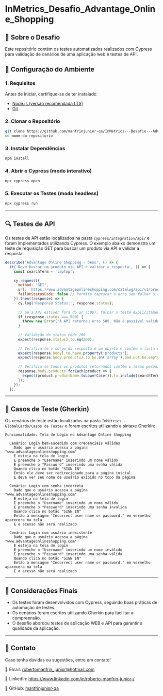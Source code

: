 # InMetrics_Desafio_Advantage_Online_Shopping

## 📌 Sobre o Desafio
Este repositório contém os testes automatizados realizados com Cypress para validação de cenários de uma aplicação web e testes de API.

## 🚀 Configuração do Ambiente

### 1. Requisitos
Antes de iniciar, certifique-se de ter instalado:
- [Node.js (versão recomendada LTS)](https://nodejs.org/)
- [Git](https://git-scm.com/)

### 2. Clonar o Repositório
```bash
git clone https://github.com/manfrinjunior-qa/InMetrics---Desafio---Advantage-Online-Shopping.git
cd nome-do-repositorio
```

### 3. Instalar Dependências
```bash
npm install
```

### 4. Abrir o Cypress (modo interativo)
```bash
npx cypress open
```

### 5. Executar os Testes (modo headless)
```bash
npx cypress run
```

---

## 🔍 Testes de API
Os testes de API estão localizados na pasta `cypress/integration/api/` e foram implementados utilizando Cypress. O exemplo abaixo demonstra um teste de requisição GET para buscar um produto via API e validar a resposta.
```javascript
describe('Advantage Online Shopping - Demo', () => {
  it('Deve buscar um produto via API e validar a resposta', () => {
    const searchTerm = 'laptop';
    
    cy.request({
      method: 'GET',
      url: `https://www.advantageonlineshopping.com/catalog/api/v1/products/search`,
      failOnStatusCode: false // Permite capturar o erro sem falhar o teste imediatamente
    }).then((response) => {
      cy.log('Response Status:', response.status);
      
      // Se a API estiver fora do ar (500), falhar o teste explicitamente
      if (response.status === 500) {
        throw new Error('A API retornou erro 500. Não é possível validar a busca.');
      }
  
      // Validação do status code 200
      expect(response.status).to.eq(200);
  
      // Verifica se o corpo da resposta é um objeto e contém a lista de produtos
      expect(response.body).to.have.property('products');
      expect(response.body.products).to.be.an('array').and.not.be.empty;
  
      // Verifica se todos os produtos retornados contêm o termo pesquisado no nome
      response.body.products.forEach(product => {
        expect(product.productName.toLowerCase()).to.include(searchTerm);
      });
    });
  });
```

---

## 📜 Casos de Teste (Gherkin)
Os cenários de teste estão localizados na pasta `InMetrics - GlobalCards/Casos de Teste/` e foram escritos utilizando a sintaxe Gherkin:

```gherkin
Funcionalidade: Tela de Login no Advantage Online Shopping

  Cenário: Login bem-sucedido com credenciais válidas
    Dado que o usuário acessa a página "www.advantageonlineshopping.com"
    E esteja na tela de login
    E preenche o "Username" inserindo um nome válido
    E preenche o "Password" inserindo uma senha válida
    Quando clica no botão "SIGN IN"
    Então ele deve ser redirecionado para a página inicial
    E deve ver seu nome de usuário exibido no topo da página

  Cenário: Login com senha incorreta
    Dado que o usuário acessa a página "www.advantageonlineshopping.com"
    E esteja na tela de login
    E preenche o "Username" inserindo um nome válido
    E preenche o "Password" inserindo uma senha inválida
    Quando clica no botão "SIGN IN"
    Então a mensagem "Incorrect user name or password." em vermelho aparecera na tela
    E o acesso não será realizado

  Cenário: Login com usuário inexistente
    Dado que o usuário acessa a página "www.advantageonlineshopping.com"
    E esteja na tela de login
    E preenche o "Username" inserindo um nome inválido
    E preenche o "Password" inserindo uma senha válida
    Quando clica no botão "SIGN IN"
    Então a mensagem "Incorrect user name or password." em vermelho aparecera na tela
    E o acesso não será realizado
```

---

## 📌 Considerações Finais
- Os testes foram desenvolvidos com Cypress, seguindo boas práticas de automação de testes.
- Os cenários foram escritos utilizando Gherkin para facilitar a compreensão.
- O desafio abordou testes de aplicação WEB e API para garantir a qualidade da aplicação.

---

## 📎 Contato
Caso tenha dúvidas ou sugestões, entre em contato!

📧 Email: robertomanfrin_junior@hotmail.com

🔗 LinkedIn: https://www.linkedin.com/in/roberto-manfrin-junior-/

🐙 GitHub: [manfrinjunior-qa](https://github.com/manfrinjunior-qa)

